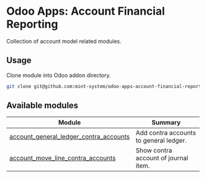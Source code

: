 # Odoo Apps: Account Financial Reporting

Collection of account model related modules.

## Usage

Clone module into Odoo addon directory.

```bash
git clone git@github.com:mint-system/odoo-apps-account-financial-reporting.git ./addons/account_financial_reporting
```

## Available modules

| Module | Summary |
| --- | --- |
| [account_general_ledger_contra_accounts](account_general_ledger_contra_accounts) |         Add contra accounts to general ledger. |
| [account_move_line_contra_accounts](account_move_line_contra_accounts) |         Show contra account of journal item. |
